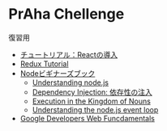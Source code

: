 # PrAha Chellenge

<!-- START doctoc -->
<!-- END doctoc -->

復習用

- [チュートリアル：Reactの導入](https://ja.reactjs.org/tutorial/tutorial.html)
- [Redux Tutorial](https://react-redux.js.org/introduction/basic-tutorial)
- [Nodeビギナーズブック](https://www.nodebeginner.org/index-jp.html)
  - [Understanding node.js](http://debuggable.com/posts/understanding-node-js:4bd98440-45e4-4a9a-8ef7-0f7ecbdd56cb)
  - [Dependency Injection: 依存性の注入](https://martinfowler.com/articles/injection.html)
  - [Execution in the Kingdom of Nouns](http://steve-yegge.blogspot.com/2006/03/execution-in-kingdom-of-nouns.html)
  - [Understanding the node.js event loop](http://blog.mixu.net/2011/02/01/understanding-the-node-js-event-loop/)
- [Google Developers Web Funcdamentals](https://developers.google.com/web/fundamentals?hl=ja)

